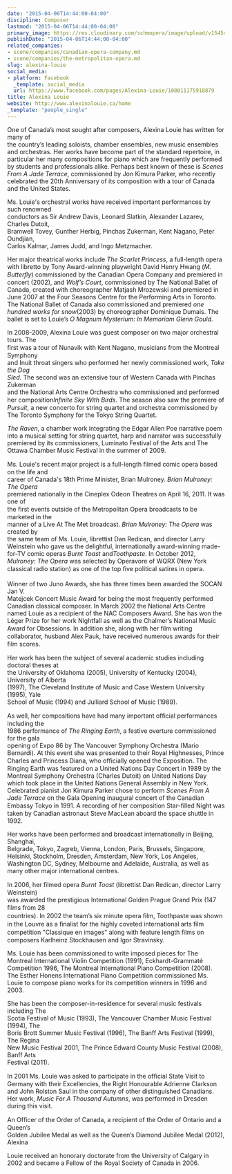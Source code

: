 ```yaml
---
date: "2015-04-06T14:44:00-04:00"
discipline: Composer
lastmod: "2015-04-06T14:44:00-04:00"
primary_image: https://res.cloudinary.com/schmopera/image/upload/v1545409169/media/webhook-uploads/1428345713352/AlexinaLouie.jpg.jpg
publishDate: "2015-04-06T14:44:00-04:00"
related_companies:
- scene/companies/canadian-opera-company.md
- scene/companies/the-metropolitan-opera.md
slug: alexina-louie
social_media:
- platform: Facebook
  _template: social_media
  url: https://www.facebook.com/pages/Alexina-Louie/108011175918879
title: Alexina Louie
website: http://www.alexinalouie.ca/home
_template: "people_single"
---
```


<p>
	One of Canadaʼs most sought after composers, Alexina Louie has written for many of<br>
	the countryʼs leading soloists, chamber ensembles, new music ensembles and orchestras. Her works have become part of the standard repertoire, in particular her many compositions for piano which are frequently performed by students and professionals alike. Perhaps best known of these is <em>Scenes From A Jade Terrace</em>, commissioned by Jon Kimura Parker, who recently celebrated the 20th Anniversary of its composition with a tour of Canada and the United States.
</p>
<p>
	Ms. Louie's orchestral works have received important performances by such renowned<br>
	conductors as Sir Andrew Davis, Leonard Slatkin, Alexander Lazarev, Charles Dutoit,<br>
	Bramwell Tovey, Gunther Herbig, Pinchas Zukerman, Kent Nagano, Peter Oundjian,<br>
	Carlos Kalmar, James Judd, and Ingo Metzmacher.
</p>
<p>
	Her major theatrical works include <em>The Scarlet Princess</em>, a full-length opera with libretto by Tony Award-winning playwright David Henry Hwang (<em>M. Butterﬂy</em>) commissioned by the Canadian Opera Company and premiered in concert (2002), and <em>Wolfʼs Court</em>, commissioned by The National Ballet of Canada, created with choreographer Matjash Mrozewski and premiered in June 2007 at the Four Seasons Centre for the Performing Arts in Toronto. The National Ballet of Canada also commissioned and premiered <em>one hundred works for snow</em>(2003) by choreographer Dominique Dumais. The ballet is set to Louieʼs <em>O Magnum Mysterium: In Memoriam</em><em> </em><em>Glenn Gould</em>.
</p>
<p>
	In 2008-2009, Alexina Louie was guest composer on two major orchestral tours. The<br>
	ﬁrst was a tour of Nunavik with Kent Nagano, musicians from the Montreal Symphony<br>
	and Inuit throat singers who performed her newly commissioned work, <em>Take the Dog</em><br>
	<em>Sled</em>. The second was an extensive tour of Western Canada with Pinchas Zukerman<br>
	and the National Arts Centre Orchestra who commissioned and performed her composition<em>Inﬁnite Sky With Birds</em>. The season also saw the premiere of <em>Pursuit</em>, a new concerto for string quartet and orchestra commissioned by The Toronto Symphony for the Tokyo String Quartet.
</p>
<p>
	<em>The Raven</em>, a chamber work integrating the Edgar Allen Poe narrative poem into a musical setting for string quartet, harp and narrator was successfully premiered by its commissioners, Luminato Festival of the Arts and The Ottawa Chamber Music Festival in the summer of 2009.
</p>
<p>
	Ms. Louie's recent major project is a full-length ﬁlmed comic opera based on the life and<br>
	career of Canada's 18th Prime Minister, Brian Mulroney. <em>Brian Mulroney: The Opera</em><br>
	premiered nationally in the Cineplex Odeon Theatres on April 16, 2011. It was one of<br>
	the ﬁrst events outside of the Metropolitan Opera broadcasts to be marketed in the<br>
	manner of a Live At The Met broadcast. <em>Brian Mulroney: The Opera</em> was created by<br>
	the same team of Ms. Louie, librettist Dan Redican, and director Larry Weinstein who gave us the delightful, internationally award-winning made-for-TV comic operas <em>Burnt</em><em> </em><em>Toast</em> and<em>Toothpaste</em>. In October 2012, <em>Mulroney: The Opera</em> was selected by Operavore of WQRX (New York classical radio station) as one of the top ﬁve political satires in opera.<br>
	<br>
	Winner of two Juno Awards, she has three times been awarded the SOCAN Jan V.<br>
	Matejcek Concert Music Award for being the most frequently performed Canadian classical composer. In March 2002 the National Arts Centre named Louie as a recipient of the NAC Composers Award. She has won the Léger Prize for her work Nightfall as well as the Chalmerʼs National Music Award for Obsessions. In addition she, along with her ﬁlm writing collaborator, husband Alex Pauk, have received numerous awards for their ﬁlm scores.
</p>
<p>
	Her work has been the subject of several academic studies including doctoral theses at<br>
	the University of Oklahoma (2005), University of Kentucky (2004), University of Alberta<br>
	(1997), The Cleveland Institute of Music and Case Western University (1995), Yale<br>
	School of Music (1994) and Julliard School of Music (1989).
</p>
<p>
	As well, her compositions have had many important ofﬁcial performances including the<br>
	1986 performance of <em>The Ringing Earth</em>, a festive overture commissioned for the gala<br>
	opening of Expo 86 by The Vancouver Symphony Orchestra (Mario Bernardi). At this event she was presented to their Royal Highnesses, Prince Charles and Princess Diana, who ofﬁcially opened the Exposition. The Ringing Earth was featured on a United Nations Day Concert in 1989 by the Montreal Symphony Orchestra (Charles Dutoit) on United Nations Day which took place in the United Nations General Assembly in New York. Celebrated pianist Jon Kimura Parker chose to perform <em>Scenes From A</em><em> </em><em>Jade Terrace</em> on the Gala Opening inaugural concert of the Canadian Embassy Tokyo in 1991. A recording of her composition Star-ﬁlled Night was taken by Canadian astronaut Steve MacLean aboard the space shuttle in 1992.
</p>
<p>
	Her works have been performed and broadcast internationally in Beijing, Shanghai,<br>
	Belgrade, Tokyo, Zagreb, Vienna, London, Paris, Brussels, Singapore, Helsinki, Stockholm, Dresden, Amsterdam, New York, Los Angeles, Washington DC, Sydney, Melbourne and Adelaide, Australia, as well as many other major international centres.
</p>
<p>
	In 2006, her ﬁlmed opera <em>Burnt Toast</em> (librettist Dan Redican, director Larry Weinstein)<br>
	was awarded the prestigious International Golden Prague Grand Prix (147 ﬁlms from 28<br>
	countries). In 2002 the teamʼs six minute opera ﬁlm, Toothpaste was shown in the Louvre as a ﬁnalist for the highly coveted international arts ﬁlm competition "Classique en images" along with feature length ﬁlms on composers Karlheinz Stockhausen and Igor Stravinsky.
</p>
<p>
	Ms. Louie has been commissioned to write imposed pieces for The Montreal International Violin Competition (1991), Eckhardt-Grammaté Competition 1996, The Montreal International Piano Competition (2008). The Esther Honens International Piano Competition commissioned Ms. Louie to compose piano works for its competition winners in 1996 and 2003.
</p>
<p>
	She has been the composer-in-residence for several music festivals including The<br>
	Scotia Festival of Music (1993), The Vancouver Chamber Music Festival (1994), The<br>
	Boris Brott Summer Music Festival (1996), The Banff Arts Festival (1999), The Regina<br>
	New Music Festival 2001, The Prince Edward County Music Festival (2008), Banff Arts<br>
	Festival (2011).
</p>
<p>
	In 2001 Ms. Louie was asked to participate in the ofﬁcial State Visit to Germany with their Excellencies, the Right Honourable Adrienne Clarkson and John Rolston Saul in the company of other distinguished Canadians. Her work, <em>Music For A Thousand</em><em> </em><em>Autumns</em>, was performed in Dresden during this visit.
</p>
<p>
	An Ofﬁcer of the Order of Canada, a recipient of the Order of Ontario and a Queenʼs<br>
	Golden Jubilee Medal as well as the Queenʼs Diamond Jubilee Medal (2012), Alexina<br>
</p>
<p>
	Louie received an honorary doctorate from the University of Calgary in 2002 and became a Fellow of the Royal Society of Canada in 2006.
</p>

